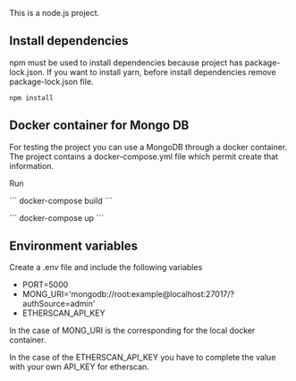 This is a node.js project.

## Install dependencies
npm must be used to install dependencies because project has package-lock.json.
If you want to install yarn, before install dependencies remove package-lock.json file.

```
npm install
```

## Docker container for Mongo DB

For testing the project you can use  a MongoDB through a docker container. The project contains a docker-compose.yml file which permit create that information.

Run

´´´
docker-compose build
´´´

´´´
docker-compose up
´´´

## Environment variables

Create a .env file and include the following variables

- PORT=5000
- MONG_URI='mongodb://root:example@localhost:27017/?authSource=admin'
- ETHERSCAN_API_KEY

In the case of MONG_URI is the corresponding for the local docker container.

In the case of the ETHERSCAN_API_KEY  you have to complete the value with your own API_KEY for etherscan.